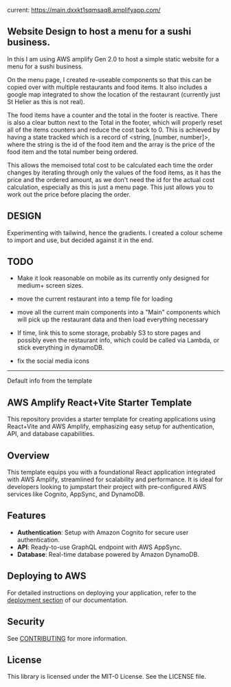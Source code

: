 current: https://main.dxxkt1sqmsaq8.amplifyapp.com/

## Website Design to host a menu for a sushi business.

In this I am using AWS amplify Gen 2.0 to host a simple static website for a menu for a sushi business.

On the menu page, I created re-useable components so that this can be copied over with multiple restaurants and food items. 
It also includes a google map integrated to show the location of the restaurant (currently just St Helier as this is not real).

The food items have a counter and the total in the footer is reactive. There is also a clear button next to the Total in the footer, which will properly reset all of the items counters and reduce the cost back to 0.
This is achieved by having a state tracked which is a record of <string, [number, number]>, where the string is the id of the food item and the array is the price of the food item and the total number being ordered.

This allows the memoised total cost to be calculated each time the order changes by iterating through only the values of the food items, as it has the price and the ordered amount, as we don't need the id for the actual cost calculation, especially as this is just a menu page. This just allows you to work out the price before placing the order.

## DESIGN

Experimenting with tailwind, hence the gradients. I created a colour scheme to import and use, but decided against it in the end.

## TODO

- Make it look reasonable on mobile as its currently only designed for medium+ screen sizes.
- move the current restaurant into a temp file for loading
- move all the current main components into a "Main" components which will pick up the restaurant data and then load everything necessary

- If time, link this to some storage, probably S3 to store pages and possibly even the restaurant info, which could be called via Lambda, or stick everything in dynamoDB.

- fix the social media icons


----


Default info from the template


## AWS Amplify React+Vite Starter Template

This repository provides a starter template for creating applications using React+Vite and AWS Amplify, emphasizing easy setup for authentication, API, and database capabilities.

## Overview

This template equips you with a foundational React application integrated with AWS Amplify, streamlined for scalability and performance. It is ideal for developers looking to jumpstart their project with pre-configured AWS services like Cognito, AppSync, and DynamoDB.

## Features

- **Authentication**: Setup with Amazon Cognito for secure user authentication.
- **API**: Ready-to-use GraphQL endpoint with AWS AppSync.
- **Database**: Real-time database powered by Amazon DynamoDB.

## Deploying to AWS

For detailed instructions on deploying your application, refer to the [deployment section](https://docs.amplify.aws/react/start/quickstart/#deploy-a-fullstack-app-to-aws) of our documentation.

## Security

See [CONTRIBUTING](CONTRIBUTING.md#security-issue-notifications) for more information.

## License

This library is licensed under the MIT-0 License. See the LICENSE file.
